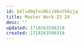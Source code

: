 ```yaml
---
id: b4lvd0q7xo9b1z98xth6zjq
title: Master Work 23 24
desc: ''
updated: 1718263596319
created: 1718263596319
---
```

